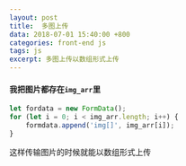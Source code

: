 ```yaml
---
layout: post
title:  多图上传
data: 2018-07-01 15:40:00 +800
categories: front-end js
tags: js
excerpt: 多图上传以数组形式上传
---
```


#### 我把图片都存在`img_arr`里
``` js
let fordata = new FormData();
for (let i = 0; i < img_arr.length; i++) {
    formdata.append('img[]', img_arr[i]);
}
```
这样传输图片的时候就能以数组形式上传

